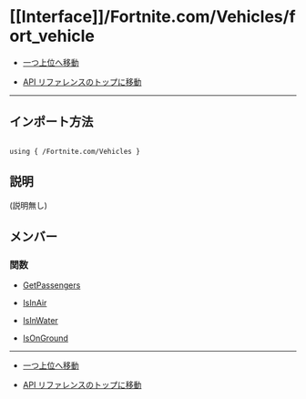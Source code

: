 # [[Interface]]/Fortnite.com/Vehicles/fort_vehicle

- [一つ上位へ移動](../main.md)

- [API リファレンスのトップに移動](/main.md)

---

## インポート方法

```verse

using { /Fortnite.com/Vehicles }

```

## 説明

(説明無し)

## メンバー

### 関数

- [GetPassengers](./F_GetPassengers/main.md)

- [IsInAir](./F_IsInAir/main.md)

- [IsInWater](./F_IsInWater/main.md)

- [IsOnGround](./F_IsOnGround/main.md)

---

- [一つ上位へ移動](../main.md)

- [API リファレンスのトップに移動](/main.md)
